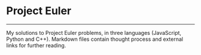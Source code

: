 # Project Euler
---
My solutions to Project Euler problems, in three languages (JavaScript, Python and C++).
Markdown files contain thought process and external links for further reading.
